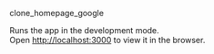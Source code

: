 clone_homepage_google

Runs the app in the development mode.\
Open [http://localhost:3000](http://localhost:3000) to view it in the browser.
